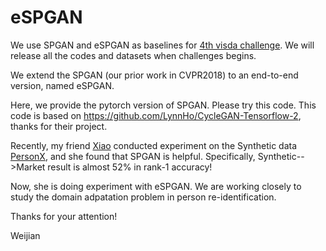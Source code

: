 # eSPGAN

We use SPGAN and eSPGAN as baselines for [4th visda challenge](http://ai.bu.edu/visda-2020). We will release all the codes and datasets when challenges begins.

We extend the SPGAN (our prior work in CVPR2018) to an end-to-end version, named eSPGAN.

Here, we provide the pytorch version of SPGAN. Please try this code. This code is based on https://github.com/LynnHo/CycleGAN-Tensorflow-2, thanks for their project.

Recently, my friend [Xiao](http://xiaoxiaosun.com/) conducted experiment on the Synthetic data [PersonX](https://github.com/sxzrt/Instructions-of-the-PersonX-dataset), and she found that SPGAN is helpful. Specifically, Synthetic-->Market result is almost 52% in rank-1 accuracy! 

Now, she is doing experiment with eSPGAN. We are working closely to study the domain adpatation problem in person re-identification.

Thanks for your attention!

Weijian
